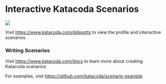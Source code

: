 # Interactive Katacoda Scenarios

[![](http://shields.katacoda.com/katacoda/ddspotts/count.svg)](https://www.katacoda.com/ddspotts "Get your profile on Katacoda.com")

Visit https://www.katacoda.com/ddspotts to view the profile and interactive scenarios

### Writing Scenarios
Visit https://www.katacoda.com/docs to learn more about creating Katacoda scenarios

For examples, visit https://github.com/katacoda/scenario-example
